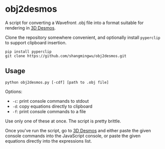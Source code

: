 # obj2desmos

A script for converting a Wavefront .obj file into a format suitable for rendering in [3D Desmos](https://www.desmos.com/3d).

Clone the repository somewhere convenient, and optionally install `pyperclip` to support clipboard insertion.

```
pip install pyperclip
git clone https://github.com/shangmingwu/obj2desmos.git
```

## Usage

```
python obj2desmos.py [-cdf] [path to .obj file]
```

Options:

- `-c`: print console commands to stdout
- `-d`: copy equations directly to clipboard
- `-f`: print console commands to a file

Use only one of these at once. The script is pretty brittle.

Once you've run the script, go to [3D Desmos](https://www.desmos.com/3d) and either paste the given console commands into the JavaScript console, or paste the given equations directly into the expressions list.
